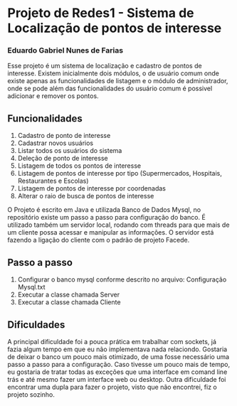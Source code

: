 # Projeto de Redes1 - Sistema de Localização de pontos de interesse
### Eduardo Gabriel Nunes de Farias

Esse projeto é um sistema de localização e cadastro de pontos de interesse. Existem inicialmente dois módulos, o de usuário comum onde existe apenas as funcionalidades de listagem e o módulo de administrador, onde se pode além das funcionalidades do usuário comum é possivel adicionar e remover os pontos.

## Funcionalidades

1. Cadastro de ponto de interesse 
2. Cadastrar novos usuários 
3. Listar todos os usuários do sistema
4. Deleção de ponto de interesse
5. Listagem de todos os pontos de interesse
6. Listagem de pontos de interesse por tipo (Supermercados, Hospitais, Restaurantes e Escolas)
7. Listagem de pontos de interesse por coordenadas
8. Alterar o raio de busca de pontos de interesse

O Projeto é escrito em Java e utilizada Banco de Dados Mysql, no repositório existe um passo a passo para configuração do banco. É utilizado também um servidor local, rodando com threads para que mais de um cliente possa acessar e manipular as informações. O servidor está fazendo a ligação do cliente com o padrão de projeto Facede. 

## Passo a passo

1. Configurar o banco mysql conforme descrito no arquivo: Configuração Mysql.txt
2. Executar a classe chamada Server 
3. Executar a classe chamada Cliente 

## Dificuldades

A principal dificuldade foi a pouca prática em trabalhar com sockets, já fazia algum tempo em que eu não implementava nada relaciondo. Gostaria de deixar o banco um pouco mais otimizado, de uma fosse necessário uma passo a passo para a configuração. Caso tivesse um pouco mais de tempo, eu gostaria de tratar todas as exceções que uma interface em comand line trás e até mesmo fazer um interface web ou desktop. Outra dificuldade foi encontrar uma dupla para fazer o projeto, visto que não encontrei, fiz o projeto sozinho. 
